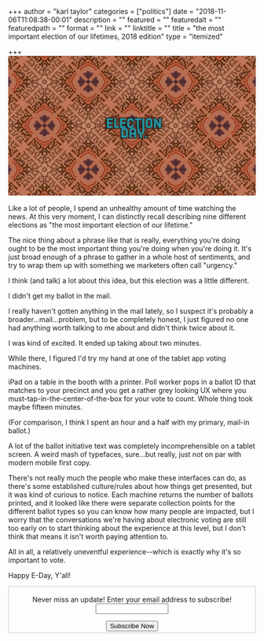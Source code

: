 +++
author = "karl taylor"
categories = ["politics"]
date = "2018-11-06T11:08:38-00:01"
description = ""
featured = ""
featuredalt = ""
featuredpath = ""
format = ""
link = ""
linktitle = ""
title = "the most important election of our lifetimes, 2018 edition"
type = "itemized"

+++
![](https://raw.githubusercontent.com/karljtaylor/kjt/blog/content/assets/karl%20taylor%20election%20day.jpg)

Like a lot of people, I spend an unhealthy amount of time watching the news. At this very moment, I can distinctly recall describing nine different elections as "the most important election of our lifetime."

The nice thing about a phrase like that is really, everything you're doing ought to be the most important thing you're doing when you're doing it. It's just broad enough of a phrase to gather in a whole host of sentiments, and try to wrap them up with something we marketers often call "urgency."

I think (and talk) a lot about this idea, but this election was a little different.

I didn't get my ballot in the mail.

I really haven't gotten anything in the mail lately, so I suspect it's probably a broader...mail...problem, but to be completely honest, I just figured no one had anything worth talking to me about and didn't think twice about it.

I was kind of excited. It ended up taking about two minutes.

While there, I figured I'd try my hand at one of the tablet app voting machines.

iPad on a table in the booth with a printer. Poll worker pops in a ballot ID that matches to your precinct and you get a rather grey looking UX where you must-tap-in-the-center-of-the-box for your vote to count. Whole thing took maybe fifteen minutes.

(For comparison, I think I spent an hour and a half with my primary, mail-in ballot.)  

A lot of the ballot initiative text was completely incomprehensible on a tablet screen. A weird mash of typefaces, sure...but really, just not on par with modern mobile first copy.

There's not really much the people who make these interfaces can do, as there's some established culture/rules about how things get presented, but it was kind of curious to notice. Each machine returns the number of ballots printed, and it looked like there were separate collection points for the different ballot types so you can know how many people are impacted, but I worry that the conversations we're having about electronic voting are still too early on to start thinking about the experience at this level, but I don't think that means it isn't worth paying attention to.

All in all, a relatively uneventful experience--which is exactly why it's so important to vote.

Happy E-Day, Y'all!

<form style="border:1px solid #ccc;padding:3px;text-align: center;" action="https://tinyletter.com/karljtaylor" method="post" target="popupwindow" onsubmit="window.open('https://tinyletter.com/karljtaylor', 'popupwindow', 'scrollbars=yes,width=800,height=600');return true" _lpchecked="1">
    <p style="
     display: flex;
     align-items: center;
     flex-direction: column;
 "><label for="tlemail">Never miss an update! Enter your email address to subscribe!</label>
      <input type="text" name="email" id="tlemail" style="
     width: 140px;
 "></p>
    <input type="hidden" value="1" name="embed"><input type="submit" value="Subscribe Now">
 </form>
